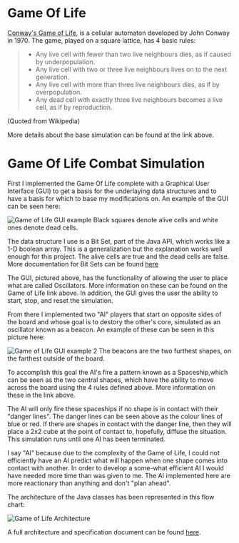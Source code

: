 # Game Of Life
[Conway's Game of Life](https://en.wikipedia.org/wiki/Conway%27s_Game_of_Life), is a cellular automaton developed by John Conway in 1970.  The game, played on a square lattice, has 4 basic rules:

> * Any live cell with fewer than two live neighbours dies, as if caused by underpopulation.
> * Any live cell with two or three live neighbours lives on to the next generation.
> * Any live cell with more than three live neighbours dies, as if by overpopulation.
> * Any dead cell with exactly three live neighbours becomes a live cell, as if by reproduction.

(Quoted from Wikipedia)

More details about the base simulation can be found at the link above.

# Game Of Life Combat Simulation
First I implemented the Game Of Life complete with a Graphical User Interface (GUI) to get a basis for the underlaying data structures and to have a basis for which to base my modifications on.  An example of the GUI can be seen here:

![Game of Life GUI example](http://i.imgur.com/OT4i5lv.png)
Black squares denote alive cells and white ones denote dead cells.

The data structure I use is a Bit Set, part of the Java API, which works like a 1-D boolean array.  This is a generalization but the explanation works well enough for this project.  The alive cells are true and the dead cells are false.  More documentation for Bit Sets can be found [here](https://docs.oracle.com/javase/7/docs/api/java/util/BitSet.html)

The GUI, pictured above, has the functionality of allowing the user to place what are called Oscillators.  More information on these can be found on the Game of Life link above.  In addition, the GUI gives the user the ability to start, stop, and reset the simulation.

From there I implemented two "AI" players that start on opposite sides of the board and whose goal is to destory the other's core, simulated as an oscillator known as a beacon.  An example of these can be seen in this picture here:

![Game of Life GUI example 2](http://i.imgur.com/fYq1oie.png)
The beacons are the two furthest shapes, on the farthest outside of the board.

To accomplish this goal the AI's fire a pattern known as a Spaceship,which can be seen as the two central shapes, which have the ability to move across the board using the 4 rules defined above.  More information on these in the link above.  

The AI will only fire these spaceships if no shape is in contact with their "danger lines".  The danger lines can be seen above as the colour lines of blue or red.  If there are shapes in contact with the danger line, then they will place a 2x2 cube at the point of contact to, hopefully, diffuse the situation.  This simulation runs until one AI has been terminated.

I say "AI" because due to the complexity of the Game of Life, I could not efficiently have an AI predict what will happen when one shape comes into contact with another.  In order to develop a some-what efficient AI I would have needed more time than was given to me.  The AI implemented here are more reactionary than anything and don't "plan ahead".

The architecture of the Java classes has been represented in this flow chart:

![Game of Life Architecture](http://i.imgur.com/oSCyxZj.png)

A full architecture and specification document can be found [here](https://docs.google.com/document/d/1nEJAF2Lxzvt0OO2f8BLdcYJglFEIvV6CWUI_S4EPzoM/edit?usp=sharing).
